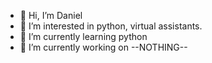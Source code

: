 - 👋 Hi, I’m Daniel
- 👀 I’m interested in python, virtual assistants.
- 🌱 I’m currently learning python
- 📃 I’m currently working on --NOTHING--
